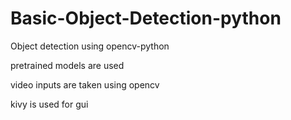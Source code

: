 # Basic-Object-Detection-python
Object detection using opencv-python

pretrained models are used

video inputs are taken using opencv

kivy is used for gui
